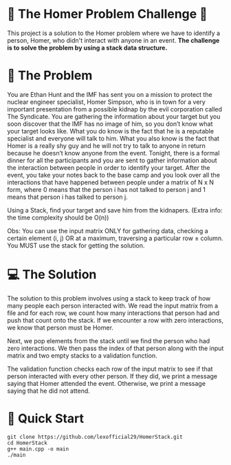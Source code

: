 # 🚀 The Homer Problem Challenge 🤔

This project is a solution to the Homer problem where we have to identify a person, Homer, who didn't interact with anyone in an event. 
**The challenge is to solve the problem by using a stack data structure.**

# 📝 The Problem

You are Ethan Hunt and the IMF has sent you on a mission to protect the nuclear engineer
specialist, Homer Simpson, who is in town for a very important presentation from a possible
kidnap by the evil corporation called The Syndicate. You are gathering the information about
your target but you soon discover that the IMF has no image of him, so you don’t know what
your target looks like. What you do know is the fact that he is a reputable specialist and
everyone will talk to him. What you also know is the fact that Homer is a really shy guy and
he will not try to talk to anyone in return because he doesn’t know anyone from the event.
Tonight, there is a formal dinner for all the participants and you are sent to gather information
about the interaction between people in order to identify your target. After the event, you take
your notes back to the base camp and you look over all the interactions that have happened
between people under a matrix of N x N form, where 0 means that the person i has not talked
to person j and 1 means that person i has talked to person j.

Using a Stack, find your target and save him from the kidnapers. (Extra info: the time
complexity should be O(n))

Obs: You can use the input matrix ONLY for gathering data, checking a certain element (i, j)
OR at a maximum, traversing a particular row ± column. You MUST use the stack for getting
the solution.

# 💻 The Solution

The solution to this problem involves using a stack to keep track of how many people each person interacted with. We read the input matrix from a file and for each row, we count how many interactions that person had and push that count onto the stack. If we encounter a row with zero interactions, we know that person must be Homer.

Next, we pop elements from the stack until we find the person who had zero interactions. We then pass the index of that person along with the input matrix and two empty stacks to a validation function.

The validation function checks each row of the input matrix to see if that person interacted with every other person. If they did, we print a message saying that Homer attended the event. Otherwise, we print a message saying that he did not attend.

# 🚀 Quick Start

    git clone https://github.com/lexofficial29/HomerStack.git
    cd HomerStack
    g++ main.cpp -o main
    ./main
